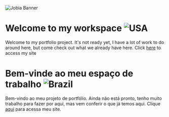 ![Jobia Banner](https://lh3.googleusercontent.com/pw/AL9nZEUIhg6x0grOAdLVIGaQ39Yn4oIy4--0tLYCQGTnu52wy0P6aVJ4emlEPp00Oc7FxSPiLunsgqhMrqFDh-q_ukppvV-IbnIsoB8iX376o7vDnnuDwpdOvTX3w-MG7A5xox6gWncj735SaWT6IMlrTkdMkQ=w1193-h601-no)

# Welcome to my workspace ![USA](https://raw.githubusercontent.com/stevenrskelton/flag-icon/master/png/36/country-4x3/us.png "USA")
Welcome to my portfolio project. It's not ready yet, I have a lot of work to do around here, but come check out what we already have here.
Click [here](https://www.damone.dev/) to access my site

# Bem-vinde ao meu espaço de trabalho ![Brazil](https://raw.githubusercontent.com/stevenrskelton/flag-icon/master/png/36/country-4x3/br.png "Brazil")
Bem-vindo ao meu projeto de portfólio. Ainda não está pronto, tenho muito trabalho para fazer por aqui, mas vem conferir o que já temos aqui.
Clique [aqui](https://www.damone.dev/) para acessa meu site.
